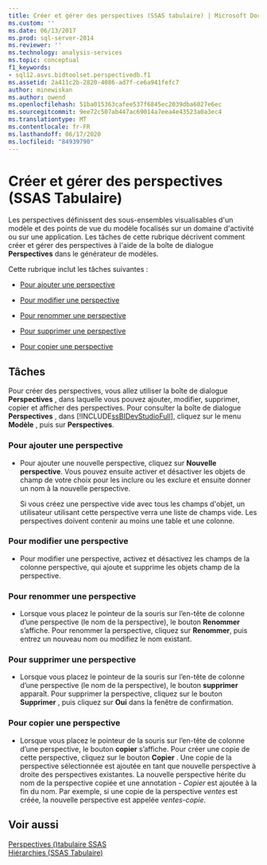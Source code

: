 ```yaml
---
title: Créer et gérer des perspectives (SSAS tabulaire) | Microsoft Docs
ms.custom: ''
ms.date: 06/13/2017
ms.prod: sql-server-2014
ms.reviewer: ''
ms.technology: analysis-services
ms.topic: conceptual
f1_keywords:
- sql12.asvs.bidtoolset.perspectivedb.f1
ms.assetid: 2a411c2b-2820-4086-ad7f-ce6a941fefc7
author: minewiskan
ms.author: owend
ms.openlocfilehash: 51ba015363cafee537f6845ec2039dba6027e6ec
ms.sourcegitcommit: 9ee72c507ab447ac69014a7eea4e43523a0a3ec4
ms.translationtype: MT
ms.contentlocale: fr-FR
ms.lasthandoff: 06/17/2020
ms.locfileid: "84939790"
---
```

# <a name="create-and-manage-perspectives-ssas-tabular"></a>Créer et gérer des perspectives (SSAS Tabulaire)
  Les perspectives définissent des sous-ensembles visualisables d'un modèle et des points de vue du modèle focalisés sur un domaine d'activité ou sur une application. Les tâches de cette rubrique décrivent comment créer et gérer des perspectives à l'aide de la boîte de dialogue **Perspectives** dans le générateur de modèles.  
  
 Cette rubrique inclut les tâches suivantes :  
  
-   [Pour ajouter une perspective](#bkmk_add)  
  
-   [Pour modifier une perspective](#bkmk_edit)  
  
-   [Pour renommer une perspective](#bkmk_rename)  
  
-   [Pour supprimer une perspective](#bkmk_delete)  
  
-   [Pour copier une perspective](#bkmk_copy)  
  
## <a name="tasks"></a>Tâches  
 Pour créer des perspectives, vous allez utiliser la boîte de dialogue **Perspectives** , dans laquelle vous pouvez ajouter, modifier, supprimer, copier et afficher des perspectives. Pour consulter la boîte de dialogue **Perspectives** , dans [!INCLUDE[ssBIDevStudioFull](../../includes/ssbidevstudiofull-md.md)], cliquez sur le menu **Modèle** , puis sur **Perspectives**.  
  
###  <a name="to-add-a-perspective"></a><a name="bkmk_add"></a> Pour ajouter une perspective  
  
-   Pour ajouter une nouvelle perspective, cliquez sur **Nouvelle perspective**. Vous pouvez ensuite activer et désactiver les objets de champ de votre choix pour les inclure ou les exclure et ensuite donner un nom à la nouvelle perspective.  
  
     Si vous créez une perspective vide avec tous les champs d'objet, un utilisateur utilisant cette perspective verra une liste de champs vide. Les perspectives doivent contenir au moins une table et une colonne.  
  
###  <a name="to-edit-a-perspective"></a><a name="bkmk_edit"></a>Pour modifier une perspective  
  
-   Pour modifier une perspective, activez et désactivez les champs de la colonne perspective, qui ajoute et supprime les objets champ de la perspective.  
  
###  <a name="to-rename-a-perspective"></a><a name="bkmk_rename"></a>Pour renommer une perspective  
  
-   Lorsque vous placez le pointeur de la souris sur l’en-tête de colonne d’une perspective (le nom de la perspective), le bouton **Renommer** s’affiche. Pour renommer la perspective, cliquez sur **Renommer**, puis entrez un nouveau nom ou modifiez le nom existant.  
  
###  <a name="to-delete-a-perspective"></a><a name="bkmk_delete"></a>Pour supprimer une perspective  
  
-   Lorsque vous placez le pointeur de la souris sur l’en-tête de colonne d’une perspective (le nom de la perspective), le bouton **supprimer** apparaît. Pour supprimer la perspective, cliquez sur le bouton **Supprimer** , puis cliquez sur **Oui** dans la fenêtre de confirmation.  
  
###  <a name="to-copy-a-perspective"></a><a name="bkmk_copy"></a>Pour copier une perspective  
  
-   Lorsque vous placez le pointeur de la souris sur l’en-tête de colonne d’une perspective, le bouton **copier** s’affiche. Pour créer une copie de cette perspective, cliquez sur le bouton **Copier** . Une copie de la perspective sélectionnée est ajoutée en tant que nouvelle perspective à droite des perspectives existantes. La nouvelle perspective hérite du nom de la perspective copiée et une annotation *- Copier* est ajoutée à la fin du nom. Par exemple, si une copie de la perspective *ventes* est créée, la nouvelle perspective est appelée *ventes-copie*.  
  
## <a name="see-also"></a>Voir aussi  
 [Perspectives &#40;&#41;tabulaire SSAS](perspectives-ssas-tabular.md)   
 [Hiérarchies &#40;SSAS Tabulaire&#41;](hierarchies-ssas-tabular.md)  
  
  
